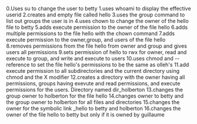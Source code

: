 0.Uses su to change the user to betty
1.uses whoami to display the effective userid
2.creates and empty file called hello
3.uses the group command to list out groups the user is in
4.uses chown to change the owner of the hello file to betty
5.adds execute permission to the owner of the file hello
6.adds multiple permissions to the file hello with the chown command
7.adds execute permission to the owner,group, and users of the file hello
8.removes permissions from the file hello from owner and group and gives users all permissions
9.sets permission of hello to rwx for owner, read and execute to group, and write and execute to users
10.uses chmod and --reference to set the file hello's permissions to be the same as olleh's
11.add execute permission to all subdirectories and the current directory using chmod and the X modifier
12.creates a directory with the owner having all permissions, groups having exevute and read permissions, and execute permissions for the users. Directory named dir_holberton
13.changes the group owner to holberton for the file hello
14.changes owner to betty and the group owner to holberton for all files and directories
15.changes the owner for the symbolic link _hello to betty and holberton
16.changes the owner of the file hello to betty but only if it is owned by guillaume
